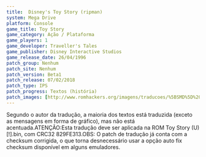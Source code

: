 ```yaml
---
title:  Disney's Toy Story (ripman)
system: Mega Drive
platform: Console
game_title: Toy Story
game_category: Ação / Plataforma
game_players: 1
game_developer: Traveller's Tales
game_publisher: Disney Interactive Studios
game_release_date: 26/04/1996
patch_group: Nenhum
patch_site: Nenhum
patch_version: Beta1
patch_release: 07/02/2018
patch_type: IPS
patch_progress: Textos (história)
patch_images: [http://www.romhackers.org/imagens/traducoes/%5BSMD%5D%20Toy%20Story%20-%20ripman%20-%201.png,http://www.romhackers.org/imagens/traducoes/%5BSMD%5D%20Toy%20Story%20-%20ripman%20-%202.png,http://www.romhackers.org/imagens/traducoes/%5BSMD%5D%20Toy%20Story%20-%20ripman%20-%203.png]
---
```

Segundo o autor da tradução, a maioria dos textos está traduzida (exceto as mensagens em forma de gráfico), mas não está acentuada.ATENÇÃO:Esta tradução deve ser aplicada na ROM Toy Story (U) [!].bin, com CRC32 829FE313.OBS: O patch de tradução já conta com a checksum corrigida, o que torna desnecessário usar a opção auto fix checksum disponível em alguns emuladores.